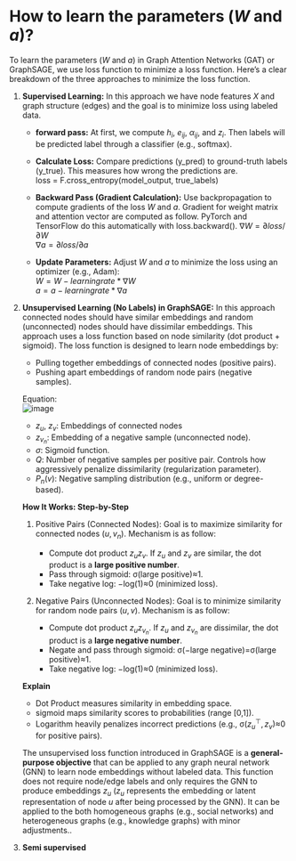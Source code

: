 # How to learn the parameters ($W$ and $a$)?
To learn the parameters ($W$ and $a$) in Graph Attention Networks (GAT) or GraphSAGE, we use loss function to minimize a loss function. Here’s a clear breakdown of the three approaches to minimize the loss function.
1. **Supervised Learning:** In this approach we have node features $X$ and graph structure (edges) and the goal is to minimize loss using labeled data.  
   * **forward pass:** At first, we compute $h_i$, $e_{ij}$, $α_{ij}$, and $z_i$. Then labels will be predicted label through a classifier (e.g., softmax).
   * **Calculate Loss:** Compare predictions (y_pred) to ground-truth labels (y_true). This measures how wrong the predictions are.  
     loss = F.cross_entropy(model_output, true_labels)
     
   * **Backward Pass (Gradient Calculation):** Use backpropagation to compute gradients of the loss $W$ and $a$. Gradient for weight matrix and attention vector are computed as follow. PyTorch and TensorFlow do this automatically with loss.backward(). 
    $∇W = ∂loss/∂W$   
    $∇a = ∂loss/∂a$

   * **Update Parameters:** Adjust $W$ and $a$ to minimize the loss using an optimizer (e.g., Adam):  
     $W = W - learningrate * ∇W$  
     $a = a - learningrate * ∇a$  
     
2. **Unsupervised Learning (No Labels) in GraphSAGE:** In this approach connected nodes should have similar embeddings and random (unconnected) nodes should have dissimilar embeddings. This approach uses a loss function based on node similarity (dot product + sigmoid). The loss function is designed to learn node embeddings by:  
   * Pulling together embeddings of connected nodes (positive pairs).  
   * Pushing apart embeddings of random node pairs (negative samples).
     
   Equation:  
   ![image](https://github.com/user-attachments/assets/5144a0d9-a4e2-48dd-b8cc-fe9def4308fa)

   * $z_u$, $z_v$: Embeddings of connected nodes
   * $z_{v_n}$: Embedding of a negative sample (unconnected node).
   * $σ$: Sigmoid function.
   * $Q$: Number of negative samples per positive pair. Controls how aggressively penalize dissimilarity (regularization parameter).
   * $P_n(v)$: Negative sampling distribution (e.g., uniform or degree-based).

   **How It Works: Step-by-Step**   
   1. Positive Pairs (Connected Nodes): Goal is to maximize similarity for connected nodes ($u,v_n$). Mechanism is as follow:
      * Compute dot product $z_u z_v$. If $z_u$ and $z_v$ are similar, the dot product is a **large positive number**.
      * Pass through sigmoid: σ(large positive)≈1.
      * Take negative log: −log(1)≈0 (minimized loss).
        
   2. Negative Pairs (Unconnected Nodes): Goal is to minimize similarity for random node pairs ($u,v$). Mechanism is as follow:  
      * Compute dot product $z_u z_{v_n}$. If $z_u$ and $z_{v_n}$ are dissimilar, the dot product is a **large negative number**.  
      * Negate and pass through sigmoid: σ(−large negative)=σ(large positive)≈1.
      * Take negative log: −log(1)≈0 (minimized loss).

   **Explain**  
   * Dot Product measures similarity in embedding space.
   * sigmoid maps similarity scores to probabilities (range [0,1]).
   * Logarithm heavily penalizes incorrect predictions (e.g., σ($z_u^⊤,z_v$)≈0 for positive pairs).
  
    The unsupervised loss function introduced in GraphSAGE is a **general-purpose objective** that can be applied to any graph neural network (GNN) to learn node embeddings without labeled data. This function does not require node/edge labels and only requires the GNN to produce embeddings $z_u$ ($z_u$ represents the embedding or latent representation of node $u$ after being processed by the GNN). It can be applied to the both homogeneous graphs (e.g., social networks) and heterogeneous graphs (e.g., knowledge graphs) with minor adjustments..
     
3. **Semi supervised** 

